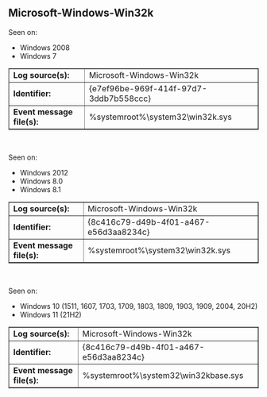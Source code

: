 ## Microsoft-Windows-Win32k

Seen on:
* Windows 2008
* Windows 7

<table border="1" class="docutils">
  <tbody>
    <tr>
      <td><b>Log source(s):</b></td>
      <td>Microsoft-Windows-Win32k</td>
    </tr>
    <tr>
      <td><b>Identifier:</b></td>
      <td>{e7ef96be-969f-414f-97d7-3ddb7b558ccc}</td>
    </tr>
    <tr>
      <td><b>Event message file(s):</b></td>
      <td>%systemroot%\system32\win32k.sys</td>
    </tr>
  </tbody>
</table>

&nbsp;

Seen on:
* Windows 2012
* Windows 8.0
* Windows 8.1

<table border="1" class="docutils">
  <tbody>
    <tr>
      <td><b>Log source(s):</b></td>
      <td>Microsoft-Windows-Win32k</td>
    </tr>
    <tr>
      <td><b>Identifier:</b></td>
      <td>{8c416c79-d49b-4f01-a467-e56d3aa8234c}</td>
    </tr>
    <tr>
      <td><b>Event message file(s):</b></td>
      <td>%systemroot%\system32\win32k.sys</td>
    </tr>
  </tbody>
</table>

&nbsp;

Seen on:
* Windows 10 (1511, 1607, 1703, 1709, 1803, 1809, 1903, 1909, 2004, 20H2)
* Windows 11 (21H2)

<table border="1" class="docutils">
  <tbody>
    <tr>
      <td><b>Log source(s):</b></td>
      <td>Microsoft-Windows-Win32k</td>
    </tr>
    <tr>
      <td><b>Identifier:</b></td>
      <td>{8c416c79-d49b-4f01-a467-e56d3aa8234c}</td>
    </tr>
    <tr>
      <td><b>Event message file(s):</b></td>
      <td>%systemroot%\system32\win32kbase.sys</td>
    </tr>
  </tbody>
</table>

&nbsp;

